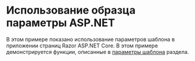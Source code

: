 # <a name="aspnet-using-options-sample"></a>Использование образца параметры ASP.NET

В этом примере показано использование параметров шаблона в приложении страниц Razor ASP.NET Core. В этом примере демонстрируется функции, описанные в [параметры шаблона](https://docs.microsoft.com/aspnet/core/fundamentals/configuration/options) раздела.
